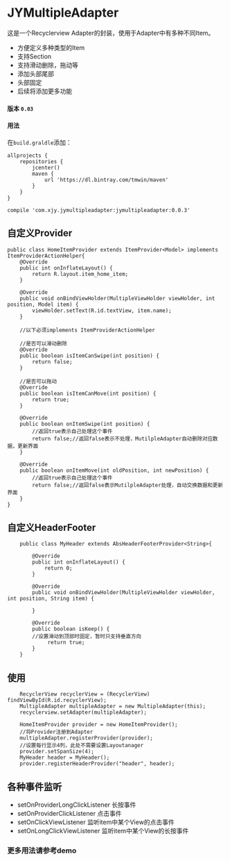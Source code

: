 # JYMultipleAdapter
这是一个Recyclerview Adapter的封装，使用于Adapter中有多种不同Item。
- 方便定义多种类型的Item
- 支持Section
- 支持滑动删除，拖动等
- 添加头部尾部
- 头部固定
- 后续将添加更多功能

#### 版本 ```0.03```
#### 用法
在```build.graldle```添加：
````
allprojects {
    repositories {
        jcenter()
        maven {
            url 'https://dl.bintray.com/tmwin/maven'
        }
    }
}
````


````
compile 'com.xjy.jymultipleadapter:jymultipleadapter:0.0.3'
````

## 自定义Provider
````
public class HomeItemProvider extends ItemProvider<Model> implements ItemProviderActionHelper{
    @Override
    public int onInflateLayout() {
        return R.layout.item_home_item;
    }

    @Override
    public void onBindViewHolder(MultipleViewHolder viewHolder, int position, Model item) {
        viewHolder.setText(R.id.textView, item.name);
    }

    //以下必须implements ItemProviderActionHelper

    //是否可以滑动删除
    @Override
    public boolean isItemCanSwipe(int position) {
        return false;
    }

    //是否可以拖动
    @Override
    public boolean isItemCanMove(int position) {
        return true;
    }

    @Override
    public boolean onItemSwipe(int position) {
        //返回true表示自己处理这个事件
        return false;//返回false表示不处理，MutilpleAdapter自动删除对应数据，更新界面
    }

    @Override
    public boolean onItemMove(int oldPosition, int newPosition) {
        //返回true表示自己处理这个事件
        return false;//返回false表示MutilpleAdapter处理，自动交换数据和更新界面
    }
}
````

## 自定义HeaderFooter

````
    public class MyHeader extends AbsHeaderFooterProvider<String>{

        @Override
        public int onInflateLayout() {
            return 0;
        }

        @Override
        public void onBindViewHolder(MultipleViewHolder viewHolder, int position, String item) {

        }

        @Override
        public boolean isKeep() {
        //设置滑动到顶部时固定，暂时只支持垂直方向
             return true;
        }
    }
````

## 使用

````
    RecyclerView recyclerView = (RecyclerView) findViewById(R.id.recyclerView);
    MultipleAdapter multipleAdapter = new MultipleAdapter(this);
    recyclerview.setAdapter(multipleAdapter);

    HomeItemProvider provider = new HomeItemProvider();
    //将Provider注册到Adapter
    multipleAdapter.registerProvider(provider);
    //设置每行显示4列，此处不需要设置Layoutanager
    provider.setSpanSize(4);
    MyHeader header = MyHeader();
    provider.registerHeaderProvider("header", header);

````

## 各种事件监听
- setOnProviderLongClickListener 长按事件
- setOnProviderClickListener 点击事件
- setOnClickViewListener 监听item中某个View的点击事件
- setOnLongClickViewListener 监听item中某个View的长按事件

### 更多用法请参考demo
